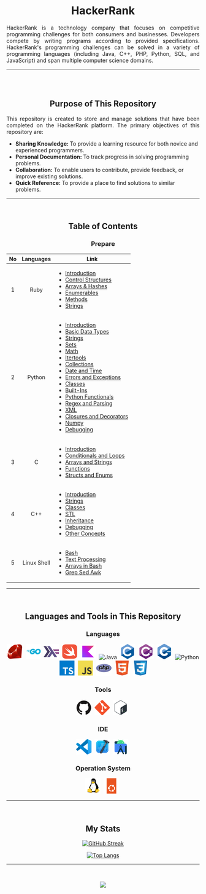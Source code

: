 <!--About-->
<div align=center>
  <h1>
    HackerRank
  </h1>
    <p align=justify>
      HackerRank is a technology company that focuses on competitive programming challenges for both consumers and businesses. Developers compete by writing programs according to provided specifications. HackerRank's programming challenges can be solved in a variety of programming languages (including Java, C++, PHP, Python, SQL, and JavaScript) and span multiple computer science domains.
    </p>
</div>
<!--About End-->

<!--Gap-->
<hr><br><br>
<!--Gap End-->

<!--Purpose-->
<div align=center>
  <h2>
    Purpose of This Repository
  </h2>
</div>
  <p align=justify>
    This repository is created to store and manage solutions that have been completed on the HackerRank platform. The primary objectives of this repository are:
    <ul>
      <li>
        <strong>Sharing Knowledge: </strong>To provide a learning resource for both novice and experienced programmers.
      </li>
      <li>
        <strong>Personal Documentation: </strong>To track progress in solving programming problems.
      </li>
      <li>
        <strong>Collaboration: </strong>To enable users to contribute, provide feedback, or improve existing solutions.
      </li>
      <li>
        <strong>Quick Reference: </strong>To provide a place to find solutions to similar problems.
      </li>
    </ul>
  </p>
<!--Purpose End-->

<!--Gap-->
<hr><br>
<!--Gap End-->

<!--Table of Contents-->
<div align=center>
  <h2>
    Table of Contents
  </h2>
  <h3>
    Prepare
  </h3>
  <table >
    <!--Header-->
    <thead align=center>
      <th>No</th> <th>Languages</th> <th>Link</th>
    </thead>
    <!--Header End-->
    <tbody align=center>
      <!-- 1 -->
      <tr>
        <td>1</td>
        <td>Ruby</td>
        <td>
          <ul align=left>
            <li><a href="https://github.com/guanshiyin28/HackerRank/tree/main/Prepare/Ruby/Introduction">Introduction</a></li>
            <li><a href="https://github.com/guanshiyin28/HackerRank/tree/main/Prepare/Ruby/Control%20Structures">Control Structures</a></li>
            <li><a href="https://github.com/guanshiyin28/HackerRank/tree/main/Prepare/Ruby/Arrays%20%26%20Hashes">Arrays & Hashes</a></li>
            <li><a href="https://github.com/guanshiyin28/HackerRank/tree/main/Prepare/Ruby/Enumerables">Enumerables</a></li>
            <li><a href="https://github.com/guanshiyin28/HackerRank/tree/main/Prepare/Ruby/Methods">Methods</a></li>
            <li><a href="https://github.com/guanshiyin28/HackerRank/tree/main/Prepare/Ruby/Strings">Strings</a></li>
          </ul>
        </td>
      </tr>
      <!-- 1 -->
      <!-- 2 -->
      <tr>
        <td>2</td>
        <td>Python</td>
        <td>
          <ul align=left>
            <li><a href="https://github.com/guanshiyin28/HackerRank/tree/main/Prepare/Python/Introduction">Introduction</a></li>
            <li><a href="https://github.com/guanshiyin28/HackerRank/tree/main/Prepare/Python/Basic%20Data%20Types">Basic Data Types</a></li>
            <li><a href="https://github.com/guanshiyin28/HackerRank/tree/main/Prepare/Python/Strings">Strings</a></li>
            <li><a href="https://github.com/guanshiyin28/HackerRank/tree/main/Prepare/Python/Sets">Sets</a></li>
            <li><a href="https://github.com/guanshiyin28/HackerRank/tree/main/Prepare/Python/Math">Math</a></li>
            <li><a href="https://github.com/guanshiyin28/HackerRank/tree/main/Prepare/Python/Itertools">Itertools</a></li>
            <li><a href="https://github.com/guanshiyin28/HackerRank/tree/main/Prepare/Python/Collections">Collections</a></li>
            <li><a href="https://github.com/guanshiyin28/HackerRank/tree/main/Prepare/Python/Date%20and%20Time">Date and Time</a></li>
            <li><a href="https://github.com/guanshiyin28/HackerRank/tree/main/Prepare/Python/Errors%20and%20Exceptions">Errors and Exceptions</a></li>
            <li><a href="https://github.com/guanshiyin28/HackerRank/tree/main/Prepare/Python/Classes">Classes</a></li>
            <li><a href="https://github.com/guanshiyin28/HackerRank/tree/main/Prepare/Python/Built-Ins">Built-Ins</a></li>
            <li><a href="https://github.com/guanshiyin28/HackerRank/tree/main/Prepare/Python/Python%20Functionals">Python Functionals</a></li>
            <li><a href="https://github.com/guanshiyin28/HackerRank/tree/main/Prepare/Python/Regex%20and%20Parsing">Regex and Parsing</a></li>
            <li><a href="https://github.com/guanshiyin28/HackerRank/tree/main/Prepare/Python/XML">XML</a></li>
            <li><a href="https://github.com/guanshiyin28/HackerRank/tree/main/Prepare/Python/Closures%20and%20Decorators">Closures and Decorators</a></li>
            <li><a href="https://github.com/guanshiyin28/HackerRank/tree/main/Prepare/Python/Numpy">Numpy</a></li>
            <li><a href="https://github.com/guanshiyin28/HackerRank/tree/main/Prepare/Python/Debugging">Debugging</a></li>
          </ul>
        </td>
      </tr>
      <!-- 2 -->
      <!-- 3 -->
      <tr>
        <td>3</td>
        <td>C</td>
        <td>
          <ul align=left>
            <li><a href="https://github.com/guanshiyin28/HackerRank/tree/main/Prepare/C/Introduction">Introduction</a></li>
            <li><a href="https://github.com/guanshiyin28/HackerRank/tree/main/Prepare/C/Conditionals%20and%20Loops">Conditionals and Loops</a></li>
            <li><a href="https://github.com/guanshiyin28/HackerRank/tree/main/Prepare/C/Arrays%20and%20Strings">Arrays and Strings</a></li>
            <li><a href="https://github.com/guanshiyin28/HackerRank/tree/main/Prepare/C/Functions">Functions</a></li>
            <li><a href="https://github.com/guanshiyin28/HackerRank/tree/main/Prepare/C/Structs%20and%20Enums">Structs and Enums</a></li>
          </ul>
        </td>
      </tr>
      <!-- 3 -->
      <!-- 4 -->
      <tr>
        <td>4</td>
        <td>C++</td>
        <td>
          <ul align=left>
            <li><a href="https://github.com/guanshiyin28/HackerRank/tree/main/Prepare/C%2B%2B/Introduction">Introduction</a></li>
            <li><a href="https://github.com/guanshiyin28/HackerRank/tree/main/Prepare/C%2B%2B/Strings">Strings</a></li>
            <li><a href="https://github.com/guanshiyin28/HackerRank/tree/main/Prepare/C%2B%2B/Classes">Classes</a></li>
            <li><a href="https://github.com/guanshiyin28/HackerRank/tree/main/Prepare/C%2B%2B/STL">STL</a></li>
            <li><a href="https://github.com/guanshiyin28/HackerRank/tree/main/Prepare/C%2B%2B/Inheritance">Inheritance</a></li>
            <li><a href="https://github.com/guanshiyin28/HackerRank/tree/main/Prepare/C%2B%2B/Debugging">Debugging</a></li>
            <li><a href="https://github.com/guanshiyin28/HackerRank/tree/main/Prepare/C%2B%2B/Other%20Concepts">Other Concepts</a></li>
          </ul>
        </td>
      </tr>
      <!-- 4 -->
      <!-- 5 -->
      <tr>
        <td>5</td>
        <td>Linux Shell</td>
        <td>
          <ul align=left>
            <li><a href="https://github.com/guanshiyin28/HackerRank/tree/main/Prepare/Linux%20Shell/Bash">Bash</a></li>
            <li><a href="https://github.com/guanshiyin28/HackerRank/tree/main/Prepare/Linux%20Shell/Text%20Processing">Text Processing</a></li>
            <li><a href="https://github.com/guanshiyin28/HackerRank/tree/main/Prepare/Linux%20Shell/Arrays%20in%20Bash">Arrays in Bash</a></li>
            <li><a href="https://github.com/guanshiyin28/HackerRank/tree/main/Prepare/Linux%20Shell/Grep%20Sed%20Awk">Grep Sed Awk</a></li>
          </ul>
        </td>
      </tr>
      <!-- 5 -->
    </tbody>
  </table>
</div>
<!--Table of Contents End-->

<!--Gap-->
<hr><br>
<!--Gap End-->

<!--Languages and Tools-->
<div align=center>
  <h2>
    Languages and Tools in This Repository
  </h2>
  <!--Languages-->
<h3>
  Languages
</h3>
  <img src="https://github.com/devicons/devicon/blob/master/icons/ruby/ruby-original.svg" title="Ruby" alt="Ruby" width="40" height="40"/>&nbsp;
  <img src="https://github.com/devicons/devicon/blob/master/icons/go/go-original-wordmark.svg" title="Go" alt="Go" width="40" height="40"/>&nbsp;
  <img src="https://github.com/devicons/devicon/blob/master/icons/haskell/haskell-original.svg" title="Haskell" alt="Haskell" width="40" height="40"/>&nbsp;
  <img src="https://github.com/devicons/devicon/blob/master/icons/swift/swift-original.svg" title="Swift" alt="Swift" width="40" height="40"/>&nbsp;
  <img src="https://github.com/devicons/devicon/blob/master/icons/kotlin/kotlin-original.svg" title="Kotlin" alt="Kotlin" width="40" height="40"/>&nbsp;
  <img src="https://raw.githubusercontent.com/HighAmbition211/HighAmbition211/auxiliary/languages/java.svg" title="Java" alt="Java" width="40" height="40"/>&nbsp;
  <img src="https://github.com/devicons/devicon/blob/master/icons/c/c-original.svg" title="C" alt="C" width="40" height="40"/>&nbsp;
  <img src="https://github.com/devicons/devicon/blob/master/icons/csharp/csharp-original.svg" title="C#" alt="C#" width="40" height="40"/>&nbsp;
  <img src="https://github.com/devicons/devicon/blob/master/icons/cplusplus/cplusplus-original.svg" title="C++" alt="C++" width="40" height="40"/>&nbsp;
  <img src="https://raw.githubusercontent.com/HighAmbition211/HighAmbition211/auxiliary/languages/python.svg" title="Python" alt="Python" width="40" height="40"/>&nbsp;
  <img src="https://github.com/devicons/devicon/blob/master/icons/typescript/typescript-original.svg" title="Typescript" alt="Typescript" width="40" height="40"/>&nbsp;
  <img src="https://github.com/devicons/devicon/blob/master/icons/javascript/javascript-original.svg" title="Javascript" alt="Javascript" width="40" height="40"/>&nbsp;
  <img src="https://github.com/devicons/devicon/blob/master/icons/php/php-original.svg" title="PHP" alt="PHP" width="40" height="40"/>&nbsp;
  <img src="https://github.com/devicons/devicon/blob/master/icons/html5/html5-original.svg" title="HTML5" alt="HTML5" width="40" height="40"/>&nbsp;
  <img src="https://github.com/devicons/devicon/blob/master/icons/css3/css3-original.svg" title="CSS3" alt="CSS3" width="40" height="40"/>&nbsp;
  <!--Languages End-->
  <br>
  <!--Tools-->
<h3>
  Tools
</h3>
  <img src="https://github.com/devicons/devicon/blob/master/icons/github/github-original.svg" title="GitHub" alt="GitHub" width="40" height="40"/>&nbsp;
  <img src="https://github.com/devicons/devicon/blob/master/icons/git/git-original.svg" title="Git" alt="Git" width="40" height="40"/>&nbsp;
  <img src="https://github.com/devicons/devicon/blob/master/icons/bash/bash-original.svg" title="Bash" alt="Bash" width="40" height="40"/>&nbsp;
  <!--Tools End-->
  <br>
  <!--IDE-->
<h3>
  IDE
</h3>
  <img src="https://github.com/devicons/devicon/blob/master/icons/vscode/vscode-original.svg" title="VS Code" alt="VS Code" width="40" height="40"/>&nbsp;
  <img src="https://github.com/devicons/devicon/blob/master/icons/xcode/xcode-original.svg" title="VS Code" alt="XCode" width="40" height="40"/>&nbsp;
  <img src="https://github.com/devicons/devicon/blob/master/icons/androidstudio/androidstudio-original.svg" title="VS Code" alt="Android Studio" width="40" height="40"/>&nbsp;
  <!--IDE End-->
  <br>
  <!--OS-->
<h3>
  Operation System
</h3>
  <img src="https://github.com/devicons/devicon/blob/master/icons/linux/linux-original.svg" title="Linux" alt="Linux" width="40" height="40"/>&nbsp;
  <img src="https://github.com/devicons/devicon/blob/master/icons/ubuntu/ubuntu-original.svg" title="Linux Ubuntu" alt="Linux Ubuntu" width="40" height="40"/>&nbsp;
</div>
  <!--OS End-->
</div>
<!--Languages and Tools End-->

<!--Gap-->
<hr><br>
<!--Gap End-->

<!--Stats-->
<div align=center>
  <h2>
    My Stats
  </h2>
  
  <!--Stats Streak-->
  [![GitHub Streak](https://github-readme-streak-stats.herokuapp.com?user=guanshiyin28&theme=iceberg)](https://www.instagram.com/guanshiyin_/)
  <!--Stats Streak End-->
  
  <!--Most Used Language-->
  [![Top Langs](https://github-readme-stats.vercel.app/api/top-langs/?username=guanshiyin28&layout=compact&theme=tokyonight)](https://www.instagram.com/guanshiyin_/)
  <!--Most Used Language End-->
</div>
<!--Stats End-->

<!--Gap-->
<hr><br>
<!--Gap End-->

<!--Footer-->
<p align="center">
  <a href="https://www.instagram.com/guanshiyin_/">
     <img src="https://capsule-render.vercel.app/api?type=waving&height=200&color=20:72aae3,100:cadbf5&section=footer&reversal=false&textBg=false&fontAlignY=50&descAlign=48&descAlignY=59"/>
  </a>
</p>
